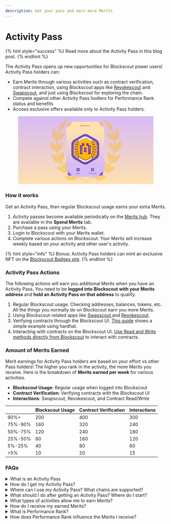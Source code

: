 ```yaml
---
description: Get your pass and earn more Merits
---
```


# Activity Pass

{% hint style="success" %}
Read more about the Activity Pass in this blog post.
{% endhint %}

The Activity Pass opens up new opportunities for Blockscout power users! Activity Pass holders can:

* Earn Merits through various activities such as contract verification, contract interaction, using Blockscout apps like [Revokescout](../revokescout.md) and [Swapscout](../swapscout/), and just using Blockscout for exploring the chain.
* Compete against other Activity Pass hodlers for Performance Rank status and benefits
* Access exclusive offers available only to Activity Pass holders.

<figure><img src="../../.gitbook/assets/activity-pass.png" alt=""><figcaption></figcaption></figure>

### How it works

Get an Activity Pass, then regular Blockscout usage earns your extra Merits.

1. Activity passes become available periodically on the [Merits hub](https://merits.blockscout.com/). They are available in the **Spend Merits** tab.
2. Purchase a pass using your Merits.&#x20;
3. Login to Blockscout with your Merits wallet.
4. Complete various actions on Blockscout. Your Merits will increase weekly based on your activity and other user's activity.&#x20;

{% hint style="info" %}
Bonus: Activity Pass holders can mint an exclusive NFT on the [Blockscout Badges site](https://app.gitbook.com/s/-MjSwkv4zokqCUebt-98/).
{% endhint %}

### Activity Pass Actions

The following actions will earn you additional Merits when you have an Activity Pass. You need to be **logged into Blockscout with your Merits address** and **hold an Activity Pass on that address** to qualify.

1. Regular Blockscout usage. Checking addresses, balances, tokens, etc. All the things you normally do on Blockscout earn you more Merits.
2. Using Blockscout-related apps like [Swapscout ](../swapscout/)and [Revokescout](../revokescout.md).
3. Verifying contracts through the Blockscout UI. [This guide](https://www.blog.blockscout.com/how-to-verify-your-smart-contract-with-the-blockscout-ui/) shows a simple example using hardhat.
4. Interacting with contracts on the Blockscout UI. [Use Read and Write methods directly from Blockscout](https://docs.blockscout.com/devs/verification/interacting-with-smart-contracts) to interact with contracts.&#x20;

### Amount of Merits Earned

Merit earnings for Activity Pass holders are based on your effort vs other Pass holders! The higher you rank in the activity, the more Merits you receive.   Here is the breakdown of **Merits earned per week** for various activities.

* **Blockscout Usage**: Regular usage when logged into Blockscout
* **Contract Verification**: Verifying contracts with the Blockscout UI
* **Interactions**: Swapscout, Revokescout, and Contract Read/Write

|         | Blockscout Usage | Contract Verification | Interactions  |
| ------- | ---------------- | --------------------- | ------------- |
| 90%+    | 200              | 400                   | 300           |
| 75%-90% | 160              | 320                   | 240           |
| 50%-75% | 120              | 240                   | 180           |
| 25%-50% | 80               | 160                   | 120           |
| 5%-25%  | 40               | 80                    | 60            |
| >5%     | 10               | 20                    | 15            |

### FAQs&#x20;

<details>

<summary>What is an Activity Pass</summary>

An Activity Pass is an add-on that allows you to earn additional Merits when using Blockscout.

</details>

<details>

<summary>How do I get my Activity Pass?</summary>

Activity Passes are available in limited batches via the Merits website. Check back regularly and follow [Blockscout on X ](https://x.com/blockscout) to be informed of new Activity Pass drops.

</details>

<details>

<summary>Where can I use my Activity Pass? What chains are supported?</summary>

You can find the full list of Blockscout Explorers eligible for earning Merits by clicking the “Earn” button on an activity card. At the beginning of the program the following instances are supported:

1. Ethereum Sepolia
2. Ethereum mainnet
3. Gnosis Chiado
4. Gnosis mainnet
5. Ink mainnet
6. Soneium mainnet

</details>

<details>

<summary>What should I do after getting an Activity Pass? Where do I start?</summary>

Click the “Earn” button to see the list of Blockscout Explorers where you can earn Merits just by using them. You can also check our documentation for details on specific activities that grant Merits.

</details>

<details>

<summary>What types of activities allow me to earn Merits?</summary>

All available activities that grant Merits can be found in our documentation. This list is continuously updated and may change over time.

</details>

<details>

<summary>How do I receive my earned Merits?</summary>

Activity Pass Merits are automatically distributed to your account on a **weekly basis.**&#x20;

Every Monday, all earned Merits are automatically distributed. At the start of each new week, Performance Ranks and previously earned Merits are reset. New week, new achievements!

</details>

<details>

<summary>What is Performance Rank?</summary>

Performance Rank is your position among all users with Activity Passes who are earning Merits. A higher rank means you are among the top users who have earned the most Merits. The higher your Performance Rank, the more Merits you receive.

</details>

<details>

<summary>How does Performance Rank influence the Merits I receive?  </summary>

Different Performance Ranks result in different amounts of Merits received on a weekly basis. Completing different activities will also earn you different Merit amounts.

_**Note:** The Merits distribution per Performance Rank may change based on program participation, please stay tuned!_

</details>
